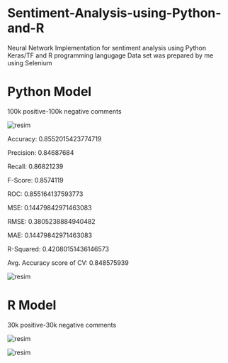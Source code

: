 # Sentiment-Analysis-using-Python-and-R
Neural Network Implementation for sentiment analysis using Python Keras/TF and R programming langugage
Data set was prepared by me using Selenium
# Python Model
100k positive-100k negative comments

![resim](https://user-images.githubusercontent.com/50989796/125804567-45b71964-cecf-41f3-bb2d-ecd5f76caf54.png)

Accuracy:  0.8552015423774719

Precision: 0.84687684

Recall: 0.86821239

F-Score: 0.8574119

ROC: 0.855164137593773

MSE: 0.14479842971463083

RMSE: 0.3805238884940482

MAE: 0.14479842971463083

R-Squared: 0.42080151436146573

Avg. Accuracy score of CV: 0.848575939

![resim](https://user-images.githubusercontent.com/50989796/125804666-eaa5e7fc-74d7-4c14-b08c-0b680657e296.png)


# R Model
30k positive-30k negative comments

![resim](https://user-images.githubusercontent.com/50989796/125804695-59776833-0ce5-4878-9c95-6dcfb075dc6a.png)

![resim](https://user-images.githubusercontent.com/50989796/125804728-2a72f2fa-cbf7-47ef-82c3-4babe6e0fda1.png)
